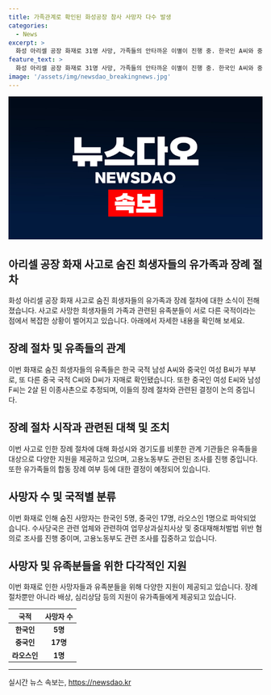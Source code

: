 ```yaml
---
title: 가족관계로 확인된 화성공장 참사 사망자 다수 발생
categories:
  - News
excerpt: >
  화성 아리셀 공장 화재로 31명 사망, 가족들의 안타까운 이별이 진행 중. 한국인 A씨와 중국인 B씨는 부부였고, C씨와 D씨는 자매였다. 또한 중국인 E씨와 F씨는 이종사촌 남매였다. 유가족들은 안타까운 상황을 겪으면서 장례절차를 마련 중이며, 관계 당국은 합동 장례 여부를 논의 중이다. 또한 한국과 중국 관련 기관들은 유가족에 대한 다각적인 지원을 하고 있다. 현재 수사당국은 공장 관련 업체 및 관계자를 조사 중이며, 중대재해처벌법 위반 혐의로 입건됐다.
feature_text: >
  화성 아리셀 공장 화재로 31명 사망, 가족들의 안타까운 이별이 진행 중. 한국인 A씨와 중국인 B씨는 부부였고, C씨와 D씨는 자매였다. 또한 중국인 E씨와 F씨는 이종사촌 남매였다. 유가족들은 안타까운 상황을 겪으면서 장례절차를 마련 중이며, 관계 당국은 합동 장례 여부를 논의 중이다. 또한 한국과 중국 관련 기관들은 유가족에 대한 다각적인 지원을 하고 있다. 현재 수사당국은 공장 관련 업체 및 관계자를 조사 중이며, 중대재해처벌법 위반 혐의로 입건됐다.
image: '/assets/img/newsdao_breakingnews.jpg'
---
```


<p><img src="/assets/img/newsdao_breakingnews.jpg" alt="pcversion 속보" /></p>

<h2 data-ke-size="size26">아리셀 공장 화재 사고로 숨진 희생자들의 유가족과 장례 절차</h2>

<p data-ke-size="size16">화성 아리셀 공장 화재 사고로 숨진 희생자들의 유가족과 장례 절차에 대한 소식이 전해졌습니다. 사고로 사망한 희생자들의 가족과 관련된 유족분들이 서로 다른 국적이라는 점에서 복잡한 상황이 벌어지고 있습니다. 아래에서 자세한 내용을 확인해 보세요.</p>

<h2 data-ke-size="size26">장례 절차 및 유족들의 관계</h2>

<p data-ke-size="size16">이번 화재로 숨진 희생자들의 유족들은 한국 국적 남성 A씨와 중국인 여성 B씨가 부부로, 또 다른 중국 국적 C씨와 D씨가 자매로 확인됐습니다. 또한 중국인 여성 E씨와 남성 F씨는 2살 된 이종사촌으로 추정되며, 이들의 장례 절차와 관련된 결정이 논의 중입니다.</p>

<h2 data-ke-size="size26">장례 절차 시작과 관련된 대책 및 조치</h2>

<p data-ke-size="size16">이번 사고로 인한 장례 절차에 대해 화성시와 경기도를 비롯한 관계 기관들은 유족들을 대상으로 다양한 지원을 제공하고 있으며, 고용노동부도 관련된 조사를 진행 중입니다. 또한 유가족들의 합동 장례 여부 등에 대한 결정이 예정되어 있습니다.</p>

<h2 data-ke-size="size26">사망자 수 및 국적별 분류</h2>

<p data-ke-size="size16">이번 화재로 인해 숨진 사망자는 한국인 5명, 중국인 17명, 라오스인 1명으로 파악되었습니다. 수사당국은 관련 업체와 관련하여 업무상과실치사상 및 중대재해처벌법 위반 혐의로 조사를 진행 중이며, 고용노동부도 관련 조사를 집중하고 있습니다.</p>

<h2 data-ke-size="size26">사망자 및 유족분들을 위한 다각적인 지원</h2>

<p data-ke-size="size16">이번 화재로 인한 사망자들과 유족분들을 위해 다양한 지원이 제공되고 있습니다. 장례 절차뿐만 아니라 배상, 심리상담 등의 지원이 유가족들에게 제공되고 있습니다.</p>

<table>
    <thead>
        <tr>
            <th style="text-align: center;">국적</th>
            <th style="text-align: center;">사망자 수</th>
        </tr>
    </thead>
    <tbody>
        <tr>
            <td style="text-align: center;"><b>한국인</b></td>
            <td style="text-align: center;"><b>5명</b></td>
        </tr>
        <tr>
            <td style="text-align: center;"><b>중국인</b></td>
            <td style="text-align: center;"><b>17명</b></td>
        </tr>
        <tr>
            <td style="text-align: center;"><b>라오스인</b></td>
            <td style="text-align: center;"><b>1명</b></td>
        </tr>
    </tbody>
</table>

<p><hr></p>
실시간 뉴스 속보는, <a href="https://newsdao.kr" rel="dofollow">https://newsdao.kr</a>


